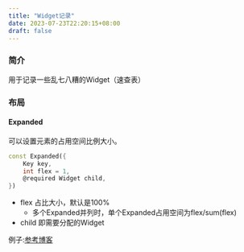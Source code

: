 ```yaml
---
title: "Widget记录"
date: 2023-07-23T22:20:15+08:00
draft: false
---
```


### 简介

用于记录一些乱七八糟的Widget（速查表）

### 布局

#### Expanded

可以设置元素的占用空间比例大小。

```dart
const Expanded({
    Key key,
    int flex = 1,
    @required Widget child,
})
```
- flex 占比大小，默认是100%
  - 多个Expanded并列时，单个Expanded占用空间为flex/sum(flex)
- child 即需要分配的Widget

例子:[参考博客](https://juejin.cn/post/7245106927512322109)
    
